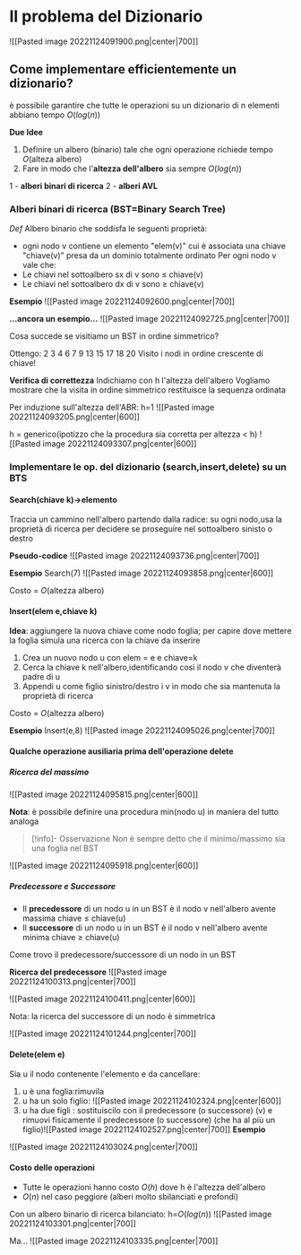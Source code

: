 # Il problema del Dizionario

![[Pasted image 20221124091900.png|center|700]]

## Come implementare efficientemente un dizionario?

è possibile garantire che tutte le operazioni su un dizionario di n elementi abbiano tempo $O(log(n))$

**Due Idee**
1. Definire un albero (binario) tale che ogni operazione richiede tempo $O(\text{alteza albero})$
2. Fare in modo che l'**altezza dell'albero** sia sempre $O(log(n))$

1 - **alberi binari di ricerca**
2 - **alberi AVL**

### Alberi binari di ricerca (BST=Binary Search Tree)

_Def_
Albero binario che soddisfa le seguenti proprietà:
- ogni nodo v contiene un elemento "elem(v)" cui è associata una chiave "chiave(v)" presa da un dominio totalmente ordinato
Per ogni nodo v vale che:
- Le chiavi nel sottoalbero sx di v sono $\leq$ chiave(v)
- Le chiavi nel sottoalbero dx di v sono $\geq$ chiave(v)

**Esempio**
![[Pasted image 20221124092600.png|center|700]]

**...ancora un esempio...**
![[Pasted image 20221124092725.png|center|700]]

Cosa succede se visitiamo un BST in ordine simmetrico?

Ottengo: 2 3 4 6 7 9 13 15 17 18 20
Visito i nodi in ordine crescente di chiave!

**Verifica di correttezza**
Indichiamo con h l'altezza dell'albero
Vogliamo mostrare che la visita in ordine simmetrico restituisce la sequenza ordinata

Per induzione sull'altezza dell'ABR: h=1
![[Pasted image 20221124093205.png|center|600]]

h = generico(ipotizzo che la procedura sia corretta per altezza $\lt$ h)
![[Pasted image 20221124093307.png|center|600]]

### Implementare le op. del dizionario (search,insert,delete) su un BTS

#### Search(chiave k)->elemento

Traccia un cammino nell'albero partendo dalla radice: su ogni nodo,usa la proprietà di ricerca per decidere se proseguire nel sottoalbero sinisto o destro

**Pseudo-codice**
![[Pasted image 20221124093736.png|center|700]]

**Esempio**
Search(7)
![[Pasted image 20221124093858.png|center|600]]

Costo = $O(\text{altezza albero})$

#### Insert(elem e,chiave k)
**Idea**: aggiungere la nuova chiave come nodo foglia; per capire dove mettere la foglia simula una ricerca con la chiave da inserire

1. Crea un nuovo nodo u con elem = e e chiave=k
2. Cerca la chiave k nell'albero,identificando così il nodo v che diventerà padre di u
3. Appendi u come figlio sinistro/destro i v in modo che sia mantenuta la proprietà di ricerca

Costo = $O(\text{altezza albero})$

**Esempio**
Insert(e,8)
![[Pasted image 20221124095026.png|center|700]]

#### Qualche operazione ausiliaria prima dell'operazione delete

##### Ricerca del massimo
![[Pasted image 20221124095815.png|center|600]]

**Nota**: è possibile definire una procedura min(nodo u) in maniera del tutto analoga
>[!info]- Osservazione
>Non è sempre detto che il minimo/massimo sia una foglia nel BST

![[Pasted image 20221124095918.png|center|600]]

##### Predecessore e Successore

- Il **precedessore** di un nodo u in un BST è il nodo v nell'albero avente massima chiave $\leq$ chiave(u)
- Il **successore** di un nodo u in un BST è il nodo v nell'albero avente minima chiave $\geq$ chiave(u)

Come trovo il predecessore/successore di un nodo in un BST

**Ricerca del predecessore**
![[Pasted image 20221124100313.png|center|700]]

![[Pasted image 20221124100411.png|center|600]]

Nota: la ricerca del successore di un nodo è simmetrica

![[Pasted image 20221124101244.png|center|700]]

#### Delete(elem e)
Sia u il nodo contenente l'elemento e da cancellare:
1. u è una foglia:rimuvila
2. u ha un solo figlio: ![[Pasted image 20221124102324.png|center|600]]
3. u ha due figli : sostituiscilo con il predecessore (o successore) (v)  e rimuovi fisicamente il predecessore (o successore) (che ha al più un figlio)![[Pasted image 20221124102527.png|center|700]]
**Esempio**

![[Pasted image 20221124103024.png|center|700]]


#### Costo delle operazioni
- Tutte le operazioni hanno costo $O(h)$ dove h è l'altezza dell'albero
- $O(n)$ nel caso peggiore (alberi molto sbilanciati e profondi)

Con un albero binario di ricerca bilanciato: h=$O(log(n))$
![[Pasted image 20221124103301.png|center|700]]

Ma...
![[Pasted image 20221124103335.png|center|700]]

